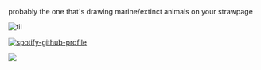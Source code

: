 probably the one that's drawing marine/extinct animals on your strawpage

![til](https://files.catbox.moe/1os1f1.gif)

[![spotify-github-profile](https://spotify-github-profile.kittinanx.com/api/view?uid=d1urqos2jcgbrz6vamnpolc6p&cover_image=true&theme=default&show_offline=true&background_color=1e2c4d&interchange=false&bar_color=2859ca&bar_color_cover=false)](https://spotify-github-profile.kittinanx.com/api/view?uid=d1urqos2jcgbrz6vamnpolc6p&redirect=true)

![](https://komarev.com/ghpvc/?username=nautacea&color=2858b8)
